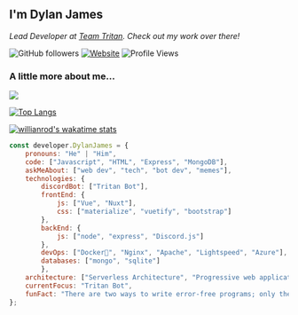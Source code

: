 <h2>I'm Dylan James</h2>
<p><em>Lead Developer at <a href="http://www.github.com/team-tritan">Team Tritan</a>. Check out my work over there!
</em></p>

![GitHub followers](https://img.shields.io/github/followers/dylanjamesdev?label=Follow&style=social)
[![Website](https://img.shields.io/badge/Website-46a2f1.svg?&style=flat-square&logo=Google-Chrome&logoColor=white&link=https://tritanbot.xyz/)](https://tritanbot.xyz/)
![Profile Views](https://komarev.com/ghpvc/?username=dylanjamesdev)

### A little more about me...  
![](https://github-readme-stats.vercel.app/api?theme=dark&count_private=true&username=dylanjamesdev&show_icons=true)

[![Top Langs](https://github-readme-stats.vercel.app/api/top-langs/?username=dylanjamesdev&theme=dark)](https://github.com/anuraghazra/github-readme-stats)

[![willianrod's wakatime stats](https://github-readme-stats.vercel.app/api/wakatime?username=c7ac5a05-9cb1-4292-ba4a-fb00cff5ce8b)](https://github.com/anuraghazra/github-readme-stats)
```javascript
const developer.DylanJames = {
    pronouns: "He" | "Him",
    code: ["Javascript", "HTML", "Express", "MongoDB"],
    askMeAbout: ["web dev", "tech", "bot dev", "memes"],
    technologies: {
        discordBot: ["Tritan Bot"],
        frontEnd: {
            js: ["Vue", "Nuxt"],
            css: ["materialize", "vuetify", "bootstrap"]
        },
        backEnd: {
            js: ["node", "express", "Discord.js"]
        },
        devOps: ["Docker🐳", "Nginx", "Apache", "Lightspeed", "Azure"],
        databases: ["mongo", "sqlite"]
        },
    architecture: ["Serverless Architecture", "Progressive web applications", "Single page applications", "Nodejs Developments],
    currentFocus: "Tritan Bot",
    funFact: "There are two ways to write error-free programs; only the third one works"
};
```
